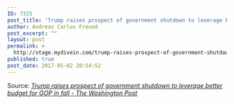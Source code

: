 ```yaml
---
ID: 7325
post_title: 'Trump raises prospect of government shutdown to leverage better budget for GOP in fall &#8211; The Washington Post'
author: Andreas Carlos Freund
post_excerpt: ""
layout: post
permalink: >
  http://stage.mydivein.com/trump-raises-prospect-of-government-shutdown-to-leverage-better-budget-for-gop-in-fall-the-washington-post/
published: true
post_date: 2017-05-02 20:54:52
---
```

Source: <em><a href="https://www.washingtonpost.com/news/post-politics/wp/2017/05/02/trump-raises-prospect-of-government-shutdown-to-leverage-better-budget-for-gop-in-fall/?hpid=hp_hp-top-table-main_trumpshutdown-1115a-1%3Ahomepage%2Fstory&amp;utm_term=.98df53b6d3d5">Trump raises prospect of government shutdown to leverage better budget for GOP in fall - The Washington Post</a></em>